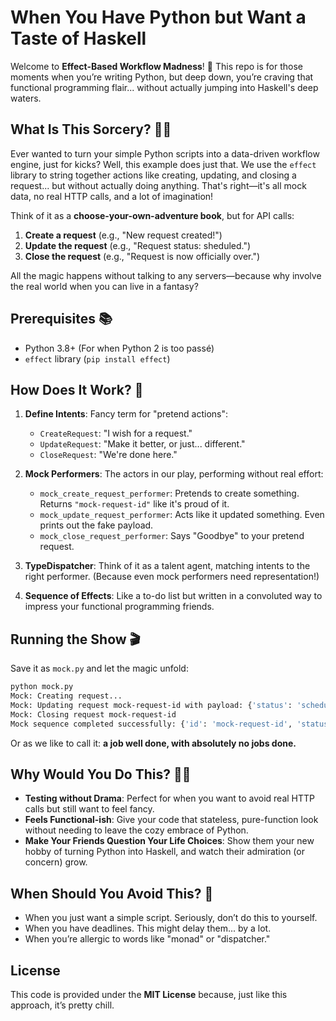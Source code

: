# When You Have Python but Want a Taste of Haskell

Welcome to **Effect-Based Workflow Madness**! 🎢 This repo is for those moments when you’re writing Python, but deep down, you’re craving that functional programming flair... without actually jumping into Haskell's deep waters.

## What Is This Sorcery? 🧙‍♂️

Ever wanted to turn your simple Python scripts into a data-driven workflow engine, just for kicks? Well, this example does just that. We use the `effect` library to string together actions like creating, updating, and closing a request... but without actually doing anything. That's right—it's all mock data, no real HTTP calls, and a lot of imagination!

Think of it as a **choose-your-own-adventure book**, but for API calls:
1. **Create a request** (e.g., "New request created!")
2. **Update the request** (e.g., "Request status: sheduled.")
3. **Close the request** (e.g., "Request is now officially over.")

All the magic happens without talking to any servers—because why involve the real world when you can live in a fantasy?

## Prerequisites 📚

- Python 3.8+ (For when Python 2 is too passé)
- `effect` library (`pip install effect`) 

## How Does It Work? 🤔

1. **Define Intents**: Fancy term for "pretend actions":
   - `CreateRequest`: "I wish for a request."
   - `UpdateRequest`: "Make it better, or just... different."
   - `CloseRequest`: "We're done here."

2. **Mock Performers**: The actors in our play, performing without real effort:
   - `mock_create_request_performer`: Pretends to create something. Returns `"mock-request-id"` like it's proud of it.
   - `mock_update_request_performer`: Acts like it updated something. Even prints out the fake payload.
   - `mock_close_request_performer`: Says "Goodbye" to your pretend request.

3. **TypeDispatcher**: Think of it as a talent agent, matching intents to the right performer. (Because even mock performers need representation!)

4. **Sequence of Effects**: Like a to-do list but written in a convoluted way to impress your functional programming friends.

## Running the Show 🎬

Save it as `mock.py` and let the magic unfold:

```bash
python mock.py
Mock: Creating request...
Mock: Updating request mock-request-id with payload: {'status': 'scheduled'}
Mock: Closing request mock-request-id
Mock sequence completed successfully: {'id': 'mock-request-id', 'status': 'closed'}
```

Or as we like to call it: **a job well done, with absolutely no jobs done.**

## Why Would You Do This? 🤷‍♀️

- **Testing without Drama**: Perfect for when you want to avoid real HTTP calls but still want to feel fancy.
- **Feels Functional-ish**: Give your code that stateless, pure-function look without needing to leave the cozy embrace of Python.
- **Make Your Friends Question Your Life Choices**: Show them your new hobby of turning Python into Haskell, and watch their admiration (or concern) grow.

## When Should You Avoid This? 🚫

- When you just want a simple script. Seriously, don’t do this to yourself.
- When you have deadlines. This might delay them... by a lot.
- When you’re allergic to words like "monad" or "dispatcher."

## License

This code is provided under the **MIT License** because, just like this approach, it’s pretty chill.
